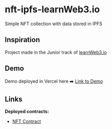 # nft-ipfs-learnWeb3.io
Simple NFT collection with data stored in IPFS

## Inspiration

Project made in the Junior track of [learnWeb3.io](https://learnweb3.io/)

## Demo

Demo deployed in Vercel here :arrow_right: [Link to Demo](https://nft-ipfs-learn-web3-io.vercel.app/)

## Links

<b>Deployed contracts: </b>
 - [NFT Contract](https://mumbai.polygonscan.com/address/0x729D031F68c94e8bc39D77995bbfcc92b2d9C39d)
 
